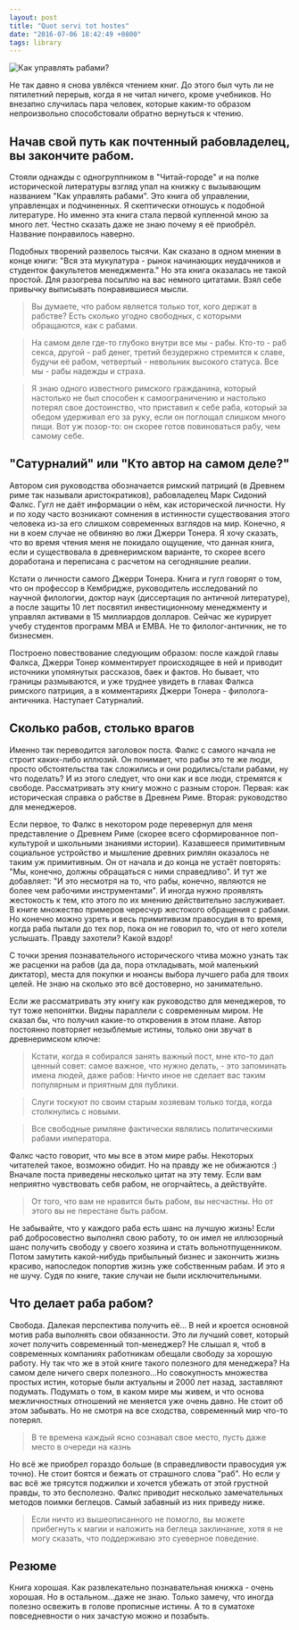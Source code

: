 ```yaml
---
layout: post
title: "Quot servi tot hostes"
date: "2016-07-06 18:42:49 +0800"
tags: library
---
```


![Как управлять рабами?](http://divideby.ml/images/09fc65eda6593cda5f7213d9dd372fd1ebe8a688.jpeg)

Не так давно я снова увлёкся чтением книг. До этого был чуть ли не пятилетний перерыв, когда я не читал ничего, кроме учебников. Но внезапно cлучилась пара человек, которые каким-то образом непроизвольно способстовали обратно вернуться к чтению.

## Начав свой путь как почтенный рабовладелец, вы закончите рабом.
Стояли однажды с одногруппником в "Читай-городе" и на полке исторической литературы взгляд упал на книжку с вызывающим названием "Как управлять рабами". Это книга об управлении, управленцах и подчиненных. Я скептически отношусь к подобной литературе. Но именно эта книга стала первой купленной мною за много лет. Честно сказать даже не знаю почему я её приобрёл. Название понравилось наверно.

Подобных творений развелось тысячи. Как сказано в одном мнении в конце книги: "Вся эта мукулатура - рынок начинающих неудачников и студенток факультетов менеджмента." Но эта книга оказалась не такой простой. Для разогрева посыплю на вас немного цитатами. Взял себе привычку выписывать понравившиеся мысли.
<!--more-->

>Вы думаете, что рабом является только тот, кого держат в рабстве? Есть сколько угодно свободных, с которыми обращаются, как с рабами.

>На самом деле где-то глубоко внутри все мы - рабы. Кто-то - раб секса, другой - раб денег, третий безудержно стремится к славе, будучи её рабом, четвертый - невольник высокого статуса. Все мы - рабы надежды и страха.

>Я знаю одного известного римского гражданина, который настолько не был способен к самоограничению и настолько потерял свое достоинство, что приставил к себе раба, который за обедом удерживал его за руку, если он поглощал слишком много пищи. Вот уж позор-то: он скорее готов повиноваться рабу, чем самому себе.

## "Сатурналий" или "Кто автор на самом деле?"
Автором сия руководства обозначается римский патриций (в Древнем риме так называли аристократиков), рабовладелец Марк Сидоний Фалкс. Гугл не даёт информации о нём, как исторической личности. Ну и по ходу часто возникают сомнения в истинности существования этого человека из-за его слишком современных взглядов на мир. Конечно, я ни в коем случае не обвиняю во лжи Джерри Тонера. Я хочу сказать, что во время чтения меня не покидало ощущение, что данная книга, если и существовала в древнеримском варианте, то скорее всего доработана и переписана с расчетом на сегодняшние реалии.

Кстати о личности самого Джерри Тонера. Книга и гугл говорят о том, что он профессор в Кембридже, руководитель исследований по научной филологии, доктор наук (диссертация по античной литературе), а после защиты 10 лет посвятил инвестиционному менеджменту и управлял активами в 15 миллиардов долларов. Сейчас же курирует учебу студентов программ MBA и EMBA. Не то филолог-античник, не то бизнесмен.

Построено повествование следующим образом: после каждой главы Фалкса, Джерри Тонер комментирует происходящее в ней и приводит источники упомянутых рассказов, баек и фактов. Но бывает, что границы размываются, и уже труднее увидеть в главах Фалкса римского патриция, а в комментариях Джерри Тонера - филолога-античника. Наступает Сатурналий.

## Сколько рабов, столько врагов
Именно так переводится заголовок поста. Фалкс с самого начала не строит каких-либо иллюзий. Он понимает, что рабы это те же люди, просто обстоятельства так сложились и они родились/стали рабами, ну что поделать? И из этого следует, что они как и все люди, стремятся к свободе. Рассматривать эту книгу можно с разным сторон. Первая: как историческая справка о рабстве в Древнем Риме. Вторая: руководство для менеджеров.

Если первое, то Фалкс в некотором роде перевернул для меня представление о Древнем Риме (скорее всего сформированное поп-культурой и школьными знаниями истории). Казавшееся примитивным социальное устройство и мышление древних римлян оказалось не таким уж примитивным. Он от начала и до конца не устаёт повторять: "Мы, конечно, должны обращаться с ними справедливо". И тут же добавляет: "И это несмотря на то, что рабы, конечно, являются не более чем рабочими инструментами". И иногда нужно проявлять жестокость к тем, кто этого по их мнению действительно заслуживает. В книге множество примеров чересчур жестокого обращения с рабами. Но конечно можно узреть и весь примитивизм правосудия в то время, когда раба пытали до тех пор, пока он не говорил то, что от него хотели услышать. Правду захотели? Какой вздор!

С точки зрения познавательного исторического чтива можно узнать так же расценки на рабов (да да, пора откладывать, мой маленький диктатор), места для покупки и нюансы выбора лучшего раба для твоих целей. Не знаю на сколько это всё достоверно, но занимательно.

Если же рассматривать эту книгу как руководство для менеджеров, то тут тоже непонятки. Видны параллели с современным миром. Не сказал бы, что получил какие-то откровения в этом плане. Автор постоянно повторяет незыблемые истины, только они звучат в древнеримском ключе: 

>Кстати, когда я собирался занять важный пост, мне кто-то дал ценный совет: самое важное, что нужно делать, - это запоминать имена людей, даже рабов: Ничто иное не сделает вас таким популярным и приятным для публики.

>Слуги тоскуют по своим старым хозяевам только тогда, когда столкнулись с новыми.

>Все свободные римляне фактически являлись политическими рабами императора.

Фалкс часто говорит, что мы все в этом мире рабы. Некоторых читателей такое, возможно обидит. Но на правду же не обижаются :) Вначале поста приведены несколько цитат на эту тему. 
Если вам неприятно чувствовать себя рабом, не огорчайтесь, а действуйте.

>От того, что вам не нравится быть рабом, вы несчастны. Но от этого вы не перестане быть рабом.

Не забывайте, что у каждого раба есть шанс на лучшую жизнь! Если раб добросовестно выполнял свою работу, то он имел не иллюзорный шанс получить свободу у своего хозяина и стать вольнотпущенником. Потом замутить какой-нибудь прибыльный бизнес и закончить жизнь красиво, напоследок попортив жизнь уже собственным рабам. И это я не шучу. Судя по книге, такие случаи не были исключительными.

## Что делает раба рабом?
Свобода. Далекая перспектива получить её... В ней и кроется основной мотив раба выполнять свои обязанности. Это ли лучший совет, который хочет получить современный топ-менеджер? Не слышал я, чтоб в современных компаниях работникам обещали свободу за хорошую работу. Ну так что же в этой книге такого полезного для менеджера? На самом деле ничего сверх полезного...Но совокупность множества простых истин, которые были актуальны и 2000 лет назад, заставляют подумать. Подумать о том, в каком мире мы живем, и что основа межличностных отношений не меняется уже очень давно. Не стоит об этом забывать.
Но не смотря на все сходства, современный мир что-то потерял.

>В те времена каждый ясно сознавал свое место, пусть даже место в очереди на казнь

Но всё же приобрел гораздо больше (в справедливости правосудия уж точно). Не стоит боятся и бежать от страшного слова "раб".  Но если у вас всё же трясутся поджилки и хочется убежать от этой грустной правды, то это бесполезно. Фалкс приводит несколько замечательных методов поимки беглецов. Самый забавный из них приведу ниже.

>Если ничто из вышеописанного не помогло, вы можете прибегнуть к магии и наложить на беглеца заклинание, хотя я не могу сказать, что поддерживаю это суеверное поведение.

## Резюме
Книга хорошая. Как развлекательно познавательная книжка - очень хорошая. Но в остальном...даже не знаю. Только замечу, что иногда полезно освежить в голове прописные истины. А то в суматохе повседневности о них зачастую можно и позабыть.
